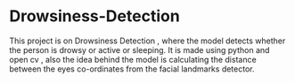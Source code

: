 # Drowsiness-Detection
This project is on Drowsiness Detection , where the model detects whether the person is drowsy or active or sleeping. It is made using python and open cv , also the idea behind the model is calculating the distance between the eyes co-ordinates from the facial landmarks detector.
